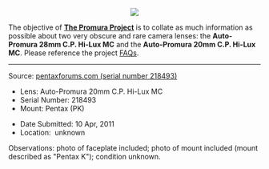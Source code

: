 <p align="center">
   <img src="https://user-images.githubusercontent.com/110672536/183131595-afeb1dec-1c84-436c-9a50-90468f9ec3ec.png">
</p>

<p>
   The objective of <b><a href="https://github.com/martbetz/The-Promura-Project/blob/main/README.md">The Promura Project</a></b> is to collate as much information as possible about two very obscure and rare camera lenses: the <b>Auto-Promura 28mm C.P. Hi-Lux MC</b> and the <b>Auto-Promura 20mm C.P. Hi-Lux MC</b>. Please reference the project <a href="https://github.com/martbetz/The-Promura-Project/blob/main/FAQs.md">FAQs</a>.

---

Source: [pentaxforums.com (serial number 218493)](https://www.pentaxforums.com/userreviews/auto-promura-20mm-f2-8.html)

- Lens: Auto-Promura 20mm C.P. Hi-Lux MC
- Serial Number: 218493
- Mount: Pentax (PK)

[]()

- Date Submitted: 10 Apr, 2011
- Location:  unknown
  
[]()

Observations: photo of faceplate included; photo of mount included (mount described as "Pentax K"); condition unknown.